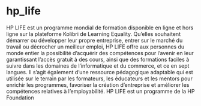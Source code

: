 # hp_life
HP LIFE est un programme mondial de formation disponible en ligne et hors ligne sur la plateforme Kolibri de Learning Equality. Qu’elles souhaitent démarrer ou développer leur propre entreprise, entrer sur le marché du travail ou décrocher un meilleur emploi, HP LIFE offre aux personnes du monde entier la possibilité d’acquérir des compétences pour l’avenir en leur garantissant l’accès gratuit à des cours, ainsi que des formations faciles à suivre dans les domaines de l’informatique et du commerce, et ce en sept langues. Il s’agit également d’une ressource pédagogique adaptable qui est utilisée sur le terrain par les formateurs, les éducateurs et les mentors pour enrichir les programmes, favoriser la création d’entreprise et améliorer les compétences relatives à l’employabilité. HP LIFE est un programme de la HP Foundation
